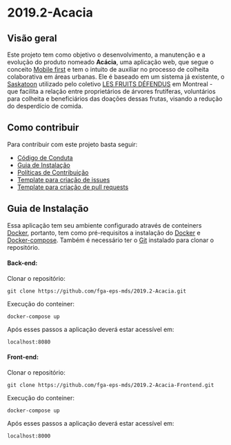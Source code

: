 # 2019.2-Acacia

## Visão geral
Este projeto tem como objetivo o desenvolvimento, a manutenção e a evolução do produto nomeado **Acácia**, uma aplicação web, que segue o conceito [Mobile first](https://digitalks.com.br/artigos/mobile-first-e-o-que-voce-realmente-precisa-saber-respeito/) e tem o intuito de auxiliar no processo de colheita colaborativa em áreas urbanas. Ele é baseado em um sistema já existente, o [Saskatoon](https://github.com/tiagovaz/saskatoon) utilizado pelo coletivo [LES FRUITS DÉFENDUS](https://santropolroulant.org/en/what-is-the-roulant/collectives/fruits-defendus/) em Montreal - que facilita a relação entre proprietários de árvores frutíferas, voluntários para colheita e beneficiários das doações dessas frutas, visando a redução do desperdício de comida. 

## Como contribuir

Para contribuir com este projeto basta seguir:

- [Código de Conduta]()  
- [Guia de Instalação](#guia-de-instalação)
- [Políticas de Contribuição](https://fga-eps-mds.github.io/2019.2-Acacia/#/policies)  
- [Template para criação de issues](https://github.com/fga-eps-mds/2019.2-Acacia/tree/develop/.github/ISSUE_TEMPLATE)  
- [Template para criação de pull requests](https://github.com/fga-eps-mds/2019.2-Acacia/blob/develop/.github/PULL_REQUEST_TEMPLATE.md)  

## Guia de Instalação

Essa aplicação tem seu ambiente configurado através de conteiners [Docker](https://www.docker.com), portanto, tem como pré-requisitos a instalação do [Docker](https://www.docker.com/get-started) e [Docker-compose](https://docs.docker.com/compose/install/).
Também é necessário ter o [Git](https://git-scm.com) instalado para clonar o repositório.

#### Back-end:
Clonar o repositório:

`git clone https://github.com/fga-eps-mds/2019.2-Acacia.git`

Execução do conteiner:

`docker-compose up`

Após esses passos a aplicação deverá estar acessível em:

`localhost:8080`

#### Front-end:
Clonar o repositório:

`git clone https://github.com/fga-eps-mds/2019.2-Acacia-Frontend.git`

Execução do conteiner:

`docker-compose up`

Após esses passos a aplicação deverá estar acessível em:

`localhost:8000`
